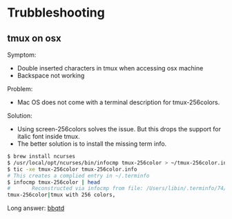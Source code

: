 # Trubbleshooting

## tmux on osx

Symptom:

- Double inserted characters in tmux when accessing osx machine
- Backspace not working

Problem:

- Mac OS does not come with a terminal description for tmux-256colors.

Solution:

- Using screen-256colors solves the issue. But this drops the support for italic
font inside tmux.
- The better solution is to install the missing term info.

```bash
$ brew install ncurses
$ /usr/local/opt/ncurses/bin/infocmp tmux-256color > ~/tmux-256color.info
$ tic -xe tmux-256color tmux-256color.info
# This creates a complied entry in ~/.terminfo
$ infocmp tmux-256color | head
#       Reconstructed via infocmp from file: /Users/libin/.terminfo/74/tmux-256color
tmux-256color|tmux with 256 colors,
```

Long answer: [bbqtd](https://gist.github.com/bbqtd/a4ac060d6f6b9ea6fe3aabe735aa9d95)
